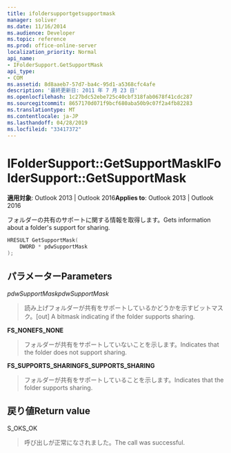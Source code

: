 ```yaml
---
title: ifoldersupportgetsupportmask
manager: soliver
ms.date: 11/16/2014
ms.audience: Developer
ms.topic: reference
ms.prod: office-online-server
localization_priority: Normal
api_name:
- IFolderSupport.GetSupportMask
api_type:
- COM
ms.assetid: 8d8aaeb7-57d7-ba4c-95d1-a5368cfc4afe
description: '最終更新日: 2011 年 7 月 23 日'
ms.openlocfilehash: 1c27bdc52ebe725c40cbf318fab0678f41cdc287
ms.sourcegitcommit: 8657170d071f9bcf680aba50b9c07f2a4fb82283
ms.translationtype: MT
ms.contentlocale: ja-JP
ms.lasthandoff: 04/28/2019
ms.locfileid: "33417372"
---
```

# <a name="ifoldersupportgetsupportmask"></a><span data-ttu-id="5e1ef-103">IFolderSupport::GetSupportMask</span><span class="sxs-lookup"><span data-stu-id="5e1ef-103">IFolderSupport::GetSupportMask</span></span>

  
  
<span data-ttu-id="5e1ef-104">**適用対象**: Outlook 2013 | Outlook 2016</span><span class="sxs-lookup"><span data-stu-id="5e1ef-104">**Applies to**: Outlook 2013 | Outlook 2016</span></span> 
  
<span data-ttu-id="5e1ef-105">フォルダーの共有のサポートに関する情報を取得します。</span><span class="sxs-lookup"><span data-stu-id="5e1ef-105">Gets information about a folder's support for sharing.</span></span>
  
```cpp
HRESULT GetSupportMask( 
    DWORD * pdwSupportMask 
); 
```

## <a name="parameters"></a><span data-ttu-id="5e1ef-106">パラメーター</span><span class="sxs-lookup"><span data-stu-id="5e1ef-106">Parameters</span></span>

 <span data-ttu-id="5e1ef-107">_pdwSupportMask_</span><span class="sxs-lookup"><span data-stu-id="5e1ef-107">_pdwSupportMask_</span></span>
  
> <span data-ttu-id="5e1ef-108">読み上げフォルダーが共有をサポートしているかどうかを示すビットマスク。</span><span class="sxs-lookup"><span data-stu-id="5e1ef-108">[out] A bitmask indicating if the folder supports sharing.</span></span>
    
 <span data-ttu-id="5e1ef-109">**FS_NONE**</span><span class="sxs-lookup"><span data-stu-id="5e1ef-109">**FS_NONE**</span></span>
  
> <span data-ttu-id="5e1ef-110">フォルダーが共有をサポートしていないことを示します。</span><span class="sxs-lookup"><span data-stu-id="5e1ef-110">Indicates that the folder does not support sharing.</span></span>
    
 <span data-ttu-id="5e1ef-111">**FS_SUPPORTS_SHARING**</span><span class="sxs-lookup"><span data-stu-id="5e1ef-111">**FS_SUPPORTS_SHARING**</span></span>
  
> <span data-ttu-id="5e1ef-112">フォルダーが共有をサポートしていることを示します。</span><span class="sxs-lookup"><span data-stu-id="5e1ef-112">Indicates that the folder supports sharing.</span></span>
    
## <a name="return-value"></a><span data-ttu-id="5e1ef-113">戻り値</span><span class="sxs-lookup"><span data-stu-id="5e1ef-113">Return value</span></span>

<span data-ttu-id="5e1ef-114">S_OK</span><span class="sxs-lookup"><span data-stu-id="5e1ef-114">S_OK</span></span> 
  
> <span data-ttu-id="5e1ef-115">呼び出しが正常になされました。</span><span class="sxs-lookup"><span data-stu-id="5e1ef-115">The call was successful.</span></span>
    

